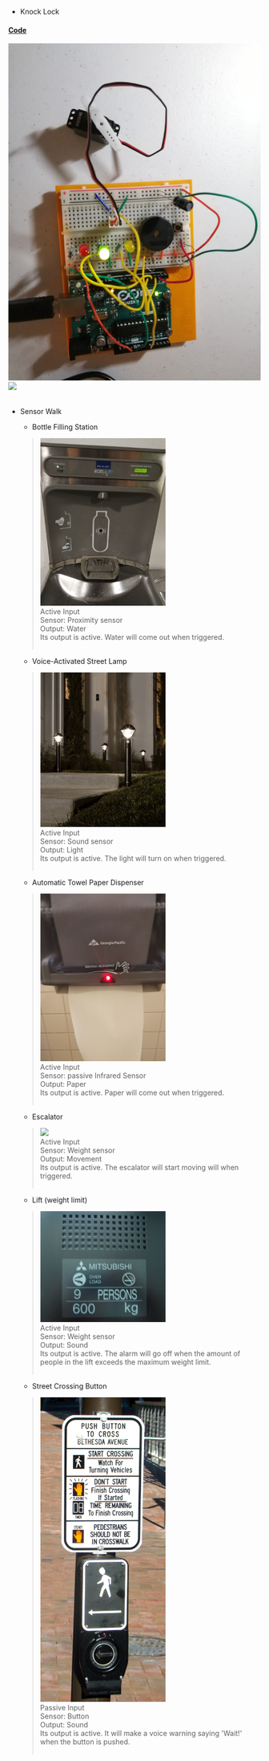* Knock Lock
#### [Code](../codes/Knock-lock.ino)
<img src="../pics/hw5-1.jpg" width="550px"/><br/>
<img src="../pics/hw5-1.gif" width="550px"/><br/><br/>
* Sensor Walk
  * Bottle Filling Station <br/>
   > <img src="../pics/sensor-water.jpg" width="250px"/>
   > <div width = "200">
   > Active Input <br/>
  > Sensor: Proximity sensor <br/>
  > Output: Water <br/>
  > Its output is active. Water will come out when triggered. <br/> <br/>
  </div>


  * Voice-Activated Street Lamp<br/>
  > <img src="../pics/sensor-light.jpg" width="250px"/>
  > <div width = "200">
  > Active Input <br/>
  > Sensor: Sound sensor <br/>
  > Output: Light <br/>
  > Its output is active. The light will turn on when triggered. <br/> <br/>
  </div>

  * Automatic Towel Paper Dispenser<br/>
  > <img src="../pics/sensor-paper.jpg" width="250px"/>
  > <div width = "200">
  > Active Input <br/>
  > Sensor: passive Infrared Sensor <br/>
  > Output: Paper <br/>
  > Its output is active. Paper will come out when triggered. <br/> <br/>
  </div>

  * Escalator<br/>
  > <img src="../Homework/pics/sensor-esca.jpg" width="250px"/>
  > <div width = "200">
  > Active Input <br/>
  > Sensor: Weight sensor <br/>
  > Output: Movement <br/>
  > Its output is active. The escalator will start moving will when triggered. <br/> <br/>
  </div>

  * Lift (weight limit)<br/>
  > <img src="../pics/sensor-lift.jpg" width="250px"/>
  > <div width = "200">
  > Active Input <br/>
  > Sensor: Weight sensor <br/>
  > Output: Sound <br/>
  > Its output is active. The alarm will go off when the amount of people in the lift exceeds the maximum weight limit. <br/> <br/>
  </div>

  * Street Crossing Button<br/>
  > <img src="../pics/sensor-btn.jpg" width="250px"/>
  > <div width = "200">
  > Passive Input <br/>
  > Sensor: Button <br/>
  > Output: Sound <br/>
  > Its output is active. It will make a voice warning saying 'Wait!' when the button is pushed. <br/> <br/>
  </div>
